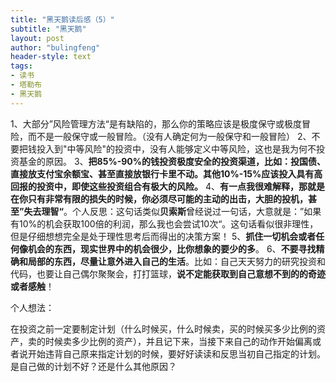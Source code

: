 ```yaml
---
title: "黑天鹅读后感（5）"
subtitle: "黑天鹅"
layout: post
author: "bulingfeng"
header-style: text
tags:
- 读书
- 塔勒布
- 黑天鹅
---
```


1、大部分”风险管理方法“是有缺陷的，那么你的策略应该是极度保守或极度冒险，而不是一般保守或一般冒险。（没有人确定何为一般保守和一般冒险）
2、不要把钱投入到"中等风险"的投资中，没有人能够定义中等风险，这也是我为何不投资基金的原因。
3、**把85%-90%的钱投资极度安全的投资渠道，比如：投国债、直接放支付宝余额宝、甚至直接放银行卡里不动。其他10%-15%应该投入具有高回报的投资中，即使这些投资组合有极大的风险。**
4、**有一点我很难解释，那就是在你只有非常有限的损失的时候，你必须尽可能的主动的出击，大胆的投机，甚至”失去理智“**。个人反思：这句话类似**贝索斯**曾经说过一句话，大意就是：”如果有10%的机会获取100倍的利润，那么我也会尝试10次“。这句话看似很非理性，但是仔细想想完全是处于理性思考后而得出的决策方案！
5、**抓住一切机会或者任何像机会的东西，现实世界中的机会很少，比你想象的要少的多**。
6、**不要寻找精确和局部的东西，尽量让意外进入自己的生活**。比如：自己天天努力的研究投资和代码，也要让自己偶尔聚聚会，打打篮球，**说不定能获取到自己意想不到的的奇迹或者感触**！

个人想法：

在投资之前一定要制定计划（什么时候买，什么时候卖，买的时候买多少比例的资产，卖的时候卖多少比例的资产），并且记下来，当接下来自己的动作开始偏离或者说开始违背自己原来指定计划的时候，要好好读读和反思当初自己指定的计划。是自己做的计划不好？还是什么其他原因？